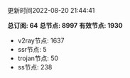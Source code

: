 更新时间2022-08-20 21:44:41

**总订阅: 64**
**总节点: 8997**
**有效节点: 1930**
- v2ray节点: 1637
- ssr节点: 5
- trojan节点: 50
- ss节点: 238
